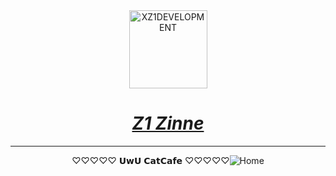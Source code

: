<div align="center"><a href="https://discord.gg/7em4tX5k"><img weight = "125px", height = "125px", alt="XZ1DEVELOPMENT" src="https://github.com/user-attachments/assets/34d6c4c1-4ebf-4530-8b44-b62185f1419f"></div><div align="center"><h1><i>Z1 Zinne</i></h1>

---

<div><a>♡♡♡♡♡ 𝗨𝘄𝗨 𝗖𝗮𝘁𝗖𝗮𝗳𝗲 ♡♡♡♡♡<img weight: auto; height: auto; alt="Home" src="https://github.com/user-attachments/assets/b9edb587-a881-4685-85af-56d8af4f231b"></a></div></div>
